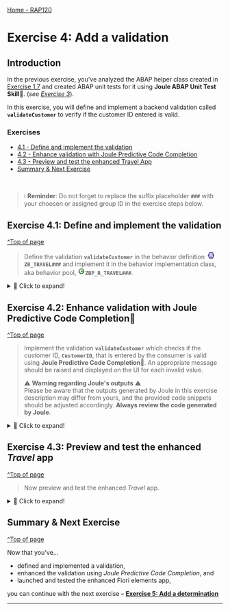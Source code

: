 [Home - RAP120](../../README.md)

# Exercise 4: Add a validation

## Introduction 

In the previous exercise, you've analyzed the ABAP helper class created in [Exercise 1.7](../ex01/README.md/#exercise-16-publish-and-preview-the-travel-app) and created ABAP unit tests for it using **Joule ABAP Unit Test Skill💎**. (_see [Exercise 3](../ex03/README.md)_).

In this exercise, you will define and implement a backend validation called **`validateCustomer`** to verify if the customer ID entered is valid.

### Exercises

- [4.1 - Define and implement the validation](#exercise-41-define-and-implement-the-validation)
- [4.2 - Enhance validation with Joule Predictive Code Completion](#exercise-42-enhance-validation-with-joule-predictive-code-completion)
- [4.3 - Preview and test the enhanced Travel App](#exercise-43-preview-and-test-the-enhanced-travel-app)
- [Summary & Next Exercise](#summary--next-exercise)

<br/>

> ℹ️ **Reminder**: Do not forget to replace the suffix placeholder **`###`** with your choosen or assigned group ID in the exercise steps below. 

<!-- 
### About Validations

<details>
  <summary>Click to expand!</summary>

A validation is an optional part of the business object behavior that checks the consistency of business object instances based on trigger conditions. 

A validation is implicitly invoked by the business object’s framework if the trigger condition of the validation is fulfilled. Trigger conditions can be `MODIFY` operations and modified fields. The trigger condition is evaluated at the trigger time, a predefined point during the BO runtime. An invoked validation can reject inconsistent instance data from being saved by passing the keys of failed instances to the corresponding table in the `FAILED` structure. Additionally, a validation can return messages to the consumer by passing them to the corresponding table in the `REPORTED` structure.

> **Further reading**: [Validations](https://help.sap.com/docs/btp/sap-abap-restful-application-programming-model/validations?version=Cloud) 

</details>
-->

## Exercise 4.1: Define and implement the validation
[^Top of page](#Introduction)

> Define the validation **`validateCustomer`** in the behavior definition ![behaviordefinition](images/adt_bdef.png)**`ZR_TRAVEL###`** and implement it in the behavior implementation class, aka behavior pool, ![class](images/adt_class.png)**`ZBP_R_TRAVEL###`**.  

 <details>
  <summary>🔵 Click to expand!</summary>
  
1. Go to the **Project Explorer** and open your behavior definition ![behaviordefinition](images/adt_bdef.png)**`ZR_TRAVEL###`**.  

2. Insert the following code into your behavior definition:
 
    ```ABAP 
      field ( mandatory )
        CustomerID;
    ```

3. Now, define the validation **`validateCustomer`**.
     
   For that, add the following code snippet after the `delete;` statement
   
   ```ABAP
     validation validateCustomer on save { create; field CustomerID; }
   ```         

4. In order to have draft instances being checked by validations before they become active, they have to be specified for the **`draft determine action prepare`** in the behavior definition.
  
   Replace the code line **`draft determine action Prepare;`** with the following code snippet as shown on the screenshot below.

   ```ABAP
     draft determine action Prepare{
       validation validateCustomer;
     }
   ```    
     
   Your behavior definition ![behaviordefinition](images/adt_bdef.png)**`ZR_TRAVEL###`** should look like this:

   ```BDL
    managed implementation in class ZBP_R_TRAVEL### unique;
    strict ( 2 );
    with draft;
    extensible;
    define behavior for ZR_TRAVEL### alias Travel
    persistent table ZTRAVEL###
    extensible
    draft table ZTRAVEL_D###
    etag master LocalLastChangedAt
    lock master total etag LastChangedAt
    authorization master( global )

    {
      field ( readonly )
      Uuid,
      LocalCreatedBy,
      LocalCreatedAt,
      LocalLastChangedBy,
      LocalLastChangedAt,
      LastChangedAt;
      
      // Mandatory
      field ( mandatory )
        CustomerID;

      field ( numbering : managed )
      Uuid;


      create;
      update;
      delete;
      
      // Validations
      validation validateCustomer on save { create; field CustomerID; }

      // Determinations

      draft action Activate optimized;
      draft action Discard;
      draft action Edit;
      draft action Resume;
      draft determine action Prepare {
        validation validateCustomer;
      }

      mapping for ZTRAVEL### corresponding extensible
      {
        Uuid = uuid;
        TravelId = travel_id;
        AgencyId = agency_id;
        CustomerId = customer_id;
        BeginDate = begin_date;
        EndDate = end_date;
        BookingFee = booking_fee;
        TotalPrice = total_price;
        CurrencyCode = currency_code;
        Description = description;
        Status = status;
        Destination = destination;
        LocalCreatedBy = local_created_by;
        LocalCreatedAt = local_created_at;
        LocalLastChangedBy = local_last_changed_by;
        LocalLastChangedAt = local_last_changed_at;
        LastChangedAt = last_changed_at;
      }

      association _Booking { create; with draft; }

    }

    define behavior for ZR_BOOKING### alias Booking
    persistent table ZBOOKING###
    extensible
    draft table ZBOOKING_D###
    etag dependent by _Travel
    lock dependent by _Travel
    authorization dependent by _Travel

    {
      field ( readonly )
      Uuid,
      ParentUuid;

      field ( numbering : managed )
      Uuid;


      update;
      delete;

      mapping for ZBOOKING### corresponding extensible
      {
        Uuid = uuid;
        ParentUuid = parent_uuid;
        BookingId = booking_id;
        BookingDate = booking_date;
        CustomerId = customer_id;
        CarrierId = carrier_id;
        ConnectionId = connection_id;
        FlightDate = flight_date;
        FlightPrice = flight_price;
        CurrencyCode = currency_code;
        DiscountedFlightPrice = discounted_flight_price;
      }

      association _Travel { with draft; }

    }
   ``` 

   > **Short explanation**:    
   > - Validations are always invoked during the save and specified with the keyword `validateCustomer on save`.    
   > - `validateCustomer` is a validation with trigger operation `create` and trigger field `CustomerID`.

   ![](/exercises/ex04/images/rap120_2505_ex41.gif)
     
5. Save![save icon](images/adt_save.png) and activate![activate icon](images/adt_activate.png) the changes in the behavior definition ![bdef icon](images/adt_bdef.png)**`ZR_TRAVEL###`**.

6. Declare the required method in behavior implementation class ![](images/adt_class.png)**`ZBP_R_TRAVEL###`** using the ADT Quick Fix (**Ctrl + 1**).

   > ℹ️ **Info**: The ADT Quick Fix is a feature within the ABAP Development Tools (ADT) for Eclipse that helps developers quickly resolve issues in their code. In this case, it's helping to add automatically the validation method's definition and implementation in the class ![](images/adt_class.png)**`ZBP_R_TRAVEL###`**
  
   To do that, remain in the behavior definition ![bdef icon](images/adt_bdef.png)**`ZR_TRAVEL###`** and set your cursor on the name of the validation **`validateCustomer`**. 
  
   Then press **Ctrl + 1** to open the **Quick Assist** view and select the entry _**`Add validation method validateCustomer of entity ZR_TRAVEL### ...`**_ from the dialog. 
  
   As a result, the behavior implementation class ![](images/adt_class.png)**`ZBP_R_TRAVEL###`** will be enhanced with the new validation method. 

7. Save![save icon](images/adt_save.png) and activate![activate icon](images/adt_activate.png) the changes in **`ZBP_R_TRAVEL###`**.

   > **Hint**:   
   > If you get the error message _**`The entity ZR_TRAVEL### does not have a validation VALIDATECUSTOMER.`**_ in the behavior implementation, then try to activate![activate icon](images/adt_activate.png) the behavior definition once again.  

</details>
  
## Exercise 4.2: Enhance validation with Joule Predictive Code Completion💎
[^Top of page](#Introduction)

> Implement the validation **`validateCustomer`** which checks if the customer ID, **`CustomerID`**, that is entered by the consumer is valid using **Joule Predictive Code Completion💎**. An appropriate message should be raised and displayed on the UI for each invalid value.  
> 
> ⚠ **Warning regarding Joule's outputs** ⚠    
> Please be aware that the outputs generated by Joule in this exercise description may differ from yours, and the provided code snippets should be adjusted accordingly. **Always review the code generated by Joule**.

 <details>
  <summary>🔵 Click to expand!</summary>

1. Go to your implementation class ![class](images/adt_class.png)**`ZBP_R_TRAVEL###`** and add the below comment in the `validateCustomer` method implementation.

   ```
     "ABAP EML to read the field CustomerId from CDS view ZR_TRAVEL###
   ```

2. Press **Enter** on your keyboard. 
 
   **Joule Predictive Code Completion** will suggest the next lines based on the previous comment that you've added in the previous step. 
 
   > ℹ️**Hint**: Make sure **Joule Predictive Code Completion** is switched on in the toolbar ![](/exercises/images/adt_joule_code_completion2.png).

3. Review the code and press _Tab_. Adjust the code if needed. 

4. Add the following code to finish the implementation of the method `validateCustomer`. 
  
   For the implementation, we will call the method **`validate_customer`** from our helper class ![class](images/adt_class.png)**`ZCL_TRAVEL_HELPER_###`** created in _[Exercise 1](../ex03/README.md)_.

   Do not forget to replace **`###`** with your assigned *Group ID* or choosen suffix.

   ```ABAP
   LOOP AT lt_travel INTO DATA(travel).
     DATA(lo_travel_helper) = NEW zcl_travel_helper_###(  ).
     DATA(customer_id) = travel-CustomerID.

     IF customer_id IS INITIAL.
         APPEND VALUE #( %tky = travel-%tky ) TO failed-travel.
         APPEND VALUE #( %tky                = travel-%tky
                         %state_area         = 'VALIDATE_CUSTOMER'
                         %msg                = NEW /dmo/cm_flight_messages(
                                                                 textid   = /dmo/cm_flight_messages=>enter_customer_id
                                                                 severity = if_abap_behv_message=>severity-error )
                         %element-CustomerID = if_abap_behv=>mk-on
                       ) TO reported-travel.

     ELSEIF lo_travel_helper->validate_customer( customer_id ) = abap_false.

     APPEND VALUE #( %tky = travel-%tky ) TO failed-travel.
     APPEND VALUE #( %tky                = travel-%tky
                     %state_area         = 'VALIDATE_CUSTOMER'
                     %msg                = NEW /dmo/cm_flight_messages( textid   = /dmo/cm_flight_messages=>customer_unkown
                                                                         customer_id = travel-CustomerId
                                                                         severity = if_abap_behv_message=>severity-error )
                     %element-CustomerID = if_abap_behv=>mk-on
                     ) TO reported-travel.
     ENDIF.
   ENDLOOP.
   ```

   Your code should look like this:

   ```ABAP
   CLASS LHC_ZR_TRAVEL### DEFINITION INHERITING FROM CL_ABAP_BEHAVIOR_HANDLER.
     PRIVATE SECTION.
       METHODS:
         GET_GLOBAL_AUTHORIZATIONS FOR GLOBAL AUTHORIZATION
           IMPORTING
              REQUEST requested_authorizations FOR Travel
           RESULT result,
         validateCustomer FOR VALIDATE ON SAVE
               IMPORTING keys FOR Travel~validateCustomer.
   ENDCLASS.

   CLASS LHC_ZR_TRAVEL### IMPLEMENTATION.
     METHOD GET_GLOBAL_AUTHORIZATIONS.
     ENDMETHOD.
     METHOD validateCustomer.
         "ABAP EML to read the field CustomerId from CDS view ZR_TRAVEL###
         READ ENTITIES OF ZR_TRAVEL### IN LOCAL MODE
             ENTITY Travel
               FIELDS ( CustomerID )
               WITH CORRESPONDING #( keys )
             RESULT DATA(lt_travel).


           LOOP AT lt_travel INTO DATA(travel).
             DATA(lo_travel_helper) = NEW zcl_travel_helper_###(  ).
             DATA(customer_id) = travel-CustomerID.

             IF customer_id IS INITIAL.
                 APPEND VALUE #( %tky = travel-%tky ) TO failed-travel.
                 APPEND VALUE #( %tky                = travel-%tky
                                 %state_area         = 'VALIDATE_CUSTOMER'
                                 %msg                = NEW /dmo/cm_flight_messages( textid   = /dmo/cm_flight_messages=>enter_customer_id
                                                                                    severity = if_abap_behv_message=>severity-error )
                                 %element-CustomerID = if_abap_behv=>mk-on
                               ) TO reported-travel.


             ELSEIF lo_travel_helper->validate_customer( customer_id ) = abap_false.

             APPEND VALUE #( %tky = travel-%tky ) TO failed-travel.
             APPEND VALUE #( %tky                = travel-%tky
                             %state_area         = 'VALIDATE_CUSTOMER'
                             %msg                = NEW /dmo/cm_flight_messages( textid      = /dmo/cm_flight_messages=>customer_unkown
                                                                                customer_id = travel-CustomerId
                                                                                severity    = if_abap_behv_message=>severity-error )
                             %element-CustomerID = if_abap_behv=>mk-on
                             ) TO reported-travel.
             ENDIF.
           ENDLOOP.
     ENDMETHOD.

   ENDCLASS.
   ```

5. Save ![save icon](images/adt_save.png) and activate ![activate icon](images/adt_activate.png) the changes.

 ![](/exercises/ex04/images/rap120_2505_ex42.gif)

</details>


## Exercise 4.3: Preview and test the enhanced _Travel_ app
[^Top of page](#Introduction)

> Now preview and test the enhanced _Travel_ app. 

 <details>
  <summary>🔵 Click to expand!</summary>

  1. You can either refresh your _Travel_ app in the browser using **F5** if the browser is still open - or go to your service binding ![service binding](../images/adt_srvb.png)**`ZUI_TRAVEL_O4###`** in ADT and start the Fiori elements App preview for the **`Travel`** entity set.
  
  2. Play around with the app.

 </details>

## Summary & Next Exercise
[^Top of page](#Introduction)

Now that you've... 
- defined and implemented a validation, 
- enhanced the validation using *Joule Predictive Code Completion*, and
- launched and tested the enhanced Fiori elements app,

you can continue with the next exercise – **[Exercise 5: Add a determination](../ex05/README.md)**

---

